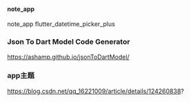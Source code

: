 #### note_app
 note_app
 flutter_datetime_picker_plus
 
### Json To Dart Model Code Generator
https://ashamp.github.io/jsonToDartModel/

### app主题
https://blog.csdn.net/qq_16221009/article/details/124260838?

